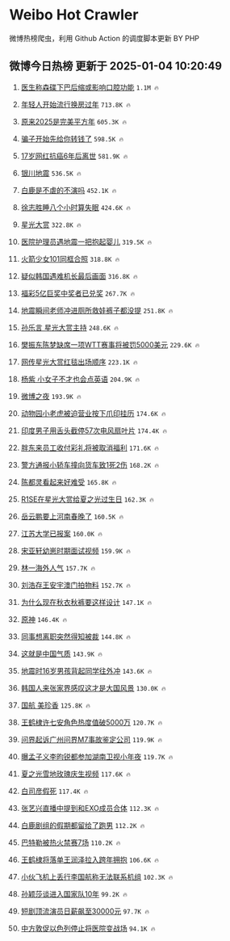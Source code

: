 # Weibo Hot Crawler 



微博热榜爬虫，利用 Github Action 的调度脚本更新 BY PHP 


## 微博今日热榜 更新于 2025-01-04 10:20:49 
1. [医生称森碟下巴后缩或影响口腔功能](https://s.weibo.com/weibo?q=%23%E5%8C%BB%E7%94%9F%E7%A7%B0%E6%A3%AE%E7%A2%9F%E4%B8%8B%E5%B7%B4%E5%90%8E%E7%BC%A9%E6%88%96%E5%BD%B1%E5%93%8D%E5%8F%A3%E8%85%94%E5%8A%9F%E8%83%BD%23&t=31&band_rank=1&Refer=top) `1.1M 🔥` 

1. [年轻人开始流行换房过年](https://s.weibo.com/weibo?q=%23%E5%B9%B4%E8%BD%BB%E4%BA%BA%E5%BC%80%E5%A7%8B%E6%B5%81%E8%A1%8C%E6%8D%A2%E6%88%BF%E8%BF%87%E5%B9%B4%23&t=31&band_rank=2&Refer=top) `713.8K 🔥` 

1. [原来2025是完美平方年](https://s.weibo.com/weibo?q=%23%E5%8E%9F%E6%9D%A52025%E6%98%AF%E5%AE%8C%E7%BE%8E%E5%B9%B3%E6%96%B9%E5%B9%B4%23&t=31&band_rank=3&Refer=top) `605.3K 🔥` 

1. [骗子开始先给你转钱了](https://s.weibo.com/weibo?q=%23%E9%AA%97%E5%AD%90%E5%BC%80%E5%A7%8B%E5%85%88%E7%BB%99%E4%BD%A0%E8%BD%AC%E9%92%B1%E4%BA%86%23&t=31&band_rank=4&Refer=top) `598.5K 🔥` 

1. [17岁网红抗癌6年后离世](https://s.weibo.com/weibo?q=%2317%E5%B2%81%E7%BD%91%E7%BA%A2%E6%8A%97%E7%99%8C6%E5%B9%B4%E5%90%8E%E7%A6%BB%E4%B8%96%23&t=31&band_rank=5&Refer=top) `581.9K 🔥` 

1. [银川地震](https://s.weibo.com/weibo?q=%E9%93%B6%E5%B7%9D%E5%9C%B0%E9%9C%87&t=31&band_rank=6&Refer=top) `536.5K 🔥` 

1. [白鹿是不虐的不演吗](https://s.weibo.com/weibo?q=%23%E7%99%BD%E9%B9%BF%E6%98%AF%E4%B8%8D%E8%99%90%E7%9A%84%E4%B8%8D%E6%BC%94%E5%90%97%23&t=31&band_rank=7&Refer=top) `452.1K 🔥` 

1. [徐志胜睡八个小时算失眠](https://s.weibo.com/weibo?q=%E5%BE%90%E5%BF%97%E8%83%9C%E7%9D%A1%E5%85%AB%E4%B8%AA%E5%B0%8F%E6%97%B6%E7%AE%97%E5%A4%B1%E7%9C%A0&t=31&band_rank=8&Refer=top) `424.6K 🔥` 

1. [星光大赏](https://s.weibo.com/weibo?q=%E6%98%9F%E5%85%89%E5%A4%A7%E8%B5%8F&t=31&band_rank=9&Refer=top) `322.8K 🔥` 

1. [医院护理员遇地震一把抱起婴儿](https://s.weibo.com/weibo?q=%23%E5%8C%BB%E9%99%A2%E6%8A%A4%E7%90%86%E5%91%98%E9%81%87%E5%9C%B0%E9%9C%87%E4%B8%80%E6%8A%8A%E6%8A%B1%E8%B5%B7%E5%A9%B4%E5%84%BF%23&t=31&band_rank=10&Refer=top) `319.5K 🔥` 

1. [火箭少女101同框合照](https://s.weibo.com/weibo?q=%23%E7%81%AB%E7%AE%AD%E5%B0%91%E5%A5%B3101%E5%90%8C%E6%A1%86%E5%90%88%E7%85%A7%23&t=31&band_rank=11&Refer=top) `318.8K 🔥` 

1. [疑似韩国遇难机长最后画面](https://s.weibo.com/weibo?q=%23%E7%96%91%E4%BC%BC%E9%9F%A9%E5%9B%BD%E9%81%87%E9%9A%BE%E6%9C%BA%E9%95%BF%E6%9C%80%E5%90%8E%E7%94%BB%E9%9D%A2%23&t=31&band_rank=12&Refer=top) `316.8K 🔥` 

1. [福彩5亿巨奖中奖者已兑奖](https://s.weibo.com/weibo?q=%23%E7%A6%8F%E5%BD%A95%E4%BA%BF%E5%B7%A8%E5%A5%96%E4%B8%AD%E5%A5%96%E8%80%85%E5%B7%B2%E5%85%91%E5%A5%96%23&t=31&band_rank=13&Refer=top) `267.7K 🔥` 

1. [地震瞬间老师冲进厕所救娃裤子都没提](https://s.weibo.com/weibo?q=%23%E5%9C%B0%E9%9C%87%E7%9E%AC%E9%97%B4%E8%80%81%E5%B8%88%E5%86%B2%E8%BF%9B%E5%8E%95%E6%89%80%E6%95%91%E5%A8%83%E8%A3%A4%E5%AD%90%E9%83%BD%E6%B2%A1%E6%8F%90%23&t=31&band_rank=14&Refer=top) `251.8K 🔥` 

1. [孙乐言 星光大赏主持](https://s.weibo.com/weibo?q=%E5%AD%99%E4%B9%90%E8%A8%80%20%E6%98%9F%E5%85%89%E5%A4%A7%E8%B5%8F%E4%B8%BB%E6%8C%81&t=31&band_rank=15&Refer=top) `248.6K 🔥` 

1. [樊振东陈梦缺席一项WTT赛事将被罚5000美元](https://s.weibo.com/weibo?q=%23%E6%A8%8A%E6%8C%AF%E4%B8%9C%E9%99%88%E6%A2%A6%E7%BC%BA%E5%B8%AD%E4%B8%80%E9%A1%B9WTT%E8%B5%9B%E4%BA%8B%E5%B0%86%E8%A2%AB%E7%BD%9A5000%E7%BE%8E%E5%85%83%23&t=31&band_rank=16&Refer=top) `229.6K 🔥` 

1. [网传星光大赏红毯出场顺序](https://s.weibo.com/weibo?q=%E7%BD%91%E4%BC%A0%E6%98%9F%E5%85%89%E5%A4%A7%E8%B5%8F%E7%BA%A2%E6%AF%AF%E5%87%BA%E5%9C%BA%E9%A1%BA%E5%BA%8F&t=31&band_rank=17&Refer=top) `223.1K 🔥` 

1. [杨紫 小女子不才也会点英语](https://s.weibo.com/weibo?q=%E6%9D%A8%E7%B4%AB%20%E5%B0%8F%E5%A5%B3%E5%AD%90%E4%B8%8D%E6%89%8D%E4%B9%9F%E4%BC%9A%E7%82%B9%E8%8B%B1%E8%AF%AD&t=31&band_rank=18&Refer=top) `204.9K 🔥` 

1. [微博之夜](https://s.weibo.com/weibo?q=%E5%BE%AE%E5%8D%9A%E4%B9%8B%E5%A4%9C&t=31&band_rank=19&Refer=top) `193.9K 🔥` 

1. [动物园小老虎被迫营业按下爪印挂历](https://s.weibo.com/weibo?q=%23%E5%8A%A8%E7%89%A9%E5%9B%AD%E5%B0%8F%E8%80%81%E8%99%8E%E8%A2%AB%E8%BF%AB%E8%90%A5%E4%B8%9A%E6%8C%89%E4%B8%8B%E7%88%AA%E5%8D%B0%E6%8C%82%E5%8E%86%23&t=31&band_rank=20&Refer=top) `174.6K 🔥` 

1. [印度男子用舌头截停57次电风扇叶片](https://s.weibo.com/weibo?q=%23%E5%8D%B0%E5%BA%A6%E7%94%B7%E5%AD%90%E7%94%A8%E8%88%8C%E5%A4%B4%E6%88%AA%E5%81%9C57%E6%AC%A1%E7%94%B5%E9%A3%8E%E6%89%87%E5%8F%B6%E7%89%87%23&t=31&band_rank=21&Refer=top) `174.4K 🔥` 

1. [胖东来员工收付彩礼将被取消福利](https://s.weibo.com/weibo?q=%23%E8%83%96%E4%B8%9C%E6%9D%A5%E5%91%98%E5%B7%A5%E6%94%B6%E4%BB%98%E5%BD%A9%E7%A4%BC%E5%B0%86%E8%A2%AB%E5%8F%96%E6%B6%88%E7%A6%8F%E5%88%A9%23&t=31&band_rank=22&Refer=top) `171.6K 🔥` 

1. [警方通报小轿车撞向货车致1死2伤](https://s.weibo.com/weibo?q=%23%E8%AD%A6%E6%96%B9%E9%80%9A%E6%8A%A5%E5%B0%8F%E8%BD%BF%E8%BD%A6%E6%92%9E%E5%90%91%E8%B4%A7%E8%BD%A6%E8%87%B41%E6%AD%BB2%E4%BC%A4%23&t=31&band_rank=23&Refer=top) `168.2K 🔥` 

1. [陈都灵看起来好难受](https://s.weibo.com/weibo?q=%23%E9%99%88%E9%83%BD%E7%81%B5%E7%9C%8B%E8%B5%B7%E6%9D%A5%E5%A5%BD%E9%9A%BE%E5%8F%97%23&t=31&band_rank=24&Refer=top) `165.8K 🔥` 

1. [R1SE在星光大赏给夏之光过生日](https://s.weibo.com/weibo?q=%23R1SE%E5%9C%A8%E6%98%9F%E5%85%89%E5%A4%A7%E8%B5%8F%E7%BB%99%E5%A4%8F%E4%B9%8B%E5%85%89%E8%BF%87%E7%94%9F%E6%97%A5%23&t=31&band_rank=25&Refer=top) `162.3K 🔥` 

1. [岳云鹏要上河南春晚了](https://s.weibo.com/weibo?q=%E5%B2%B3%E4%BA%91%E9%B9%8F%E8%A6%81%E4%B8%8A%E6%B2%B3%E5%8D%97%E6%98%A5%E6%99%9A%E4%BA%86&t=31&band_rank=26&Refer=top) `160.5K 🔥` 

1. [江苏大学已报案](https://s.weibo.com/weibo?q=%23%E6%B1%9F%E8%8B%8F%E5%A4%A7%E5%AD%A6%E5%B7%B2%E6%8A%A5%E6%A1%88%23&t=31&band_rank=27&Refer=top) `160.0K 🔥` 

1. [宋亚轩幼崽时期面试视频](https://s.weibo.com/weibo?q=%E5%AE%8B%E4%BA%9A%E8%BD%A9%E5%B9%BC%E5%B4%BD%E6%97%B6%E6%9C%9F%E9%9D%A2%E8%AF%95%E8%A7%86%E9%A2%91&t=31&band_rank=28&Refer=top) `159.9K 🔥` 

1. [林一海外人气](https://s.weibo.com/weibo?q=%E6%9E%97%E4%B8%80%E6%B5%B7%E5%A4%96%E4%BA%BA%E6%B0%94&t=31&band_rank=29&Refer=top) `157.7K 🔥` 

1. [刘浩存王安宇澳门拍物料](https://s.weibo.com/weibo?q=%23%E5%88%98%E6%B5%A9%E5%AD%98%E7%8E%8B%E5%AE%89%E5%AE%87%E6%BE%B3%E9%97%A8%E6%8B%8D%E7%89%A9%E6%96%99%23&t=31&band_rank=30&Refer=top) `152.7K 🔥` 

1. [为什么现在秋衣秋裤要这样设计](https://s.weibo.com/weibo?q=%23%E4%B8%BA%E4%BB%80%E4%B9%88%E7%8E%B0%E5%9C%A8%E7%A7%8B%E8%A1%A3%E7%A7%8B%E8%A3%A4%E8%A6%81%E8%BF%99%E6%A0%B7%E8%AE%BE%E8%AE%A1%23&t=31&band_rank=31&Refer=top) `147.1K 🔥` 

1. [原神](https://s.weibo.com/weibo?q=%23%E5%8E%9F%E7%A5%9E%23&t=31&band_rank=32&Refer=top) `146.4K 🔥` 

1. [同事想离职突然得知被裁](https://s.weibo.com/weibo?q=%E5%90%8C%E4%BA%8B%E6%83%B3%E7%A6%BB%E8%81%8C%E7%AA%81%E7%84%B6%E5%BE%97%E7%9F%A5%E8%A2%AB%E8%A3%81&t=31&band_rank=33&Refer=top) `144.8K 🔥` 

1. [这就是中国气质](https://s.weibo.com/weibo?q=%23%E8%BF%99%E5%B0%B1%E6%98%AF%E4%B8%AD%E5%9B%BD%E6%B0%94%E8%B4%A8%23&t=31&band_rank=34&Refer=top) `143.9K 🔥` 

1. [地震时16岁男孩背起同学往外冲](https://s.weibo.com/weibo?q=%23%E5%9C%B0%E9%9C%87%E6%97%B616%E5%B2%81%E7%94%B7%E5%AD%A9%E8%83%8C%E8%B5%B7%E5%90%8C%E5%AD%A6%E5%BE%80%E5%A4%96%E5%86%B2%23&t=31&band_rank=35&Refer=top) `143.6K 🔥` 

1. [韩国人来张家界感叹这才是大国风景](https://s.weibo.com/weibo?q=%23%E9%9F%A9%E5%9B%BD%E4%BA%BA%E6%9D%A5%E5%BC%A0%E5%AE%B6%E7%95%8C%E6%84%9F%E5%8F%B9%E8%BF%99%E6%89%8D%E6%98%AF%E5%A4%A7%E5%9B%BD%E9%A3%8E%E6%99%AF%23&t=31&band_rank=36&Refer=top) `130.0K 🔥` 

1. [国航 美珍香](https://s.weibo.com/weibo?q=%E5%9B%BD%E8%88%AA%20%E7%BE%8E%E7%8F%8D%E9%A6%99&t=31&band_rank=37&Refer=top) `125.8K 🔥` 

1. [王鹤棣许七安角色热度值破5000万](https://s.weibo.com/weibo?q=%23%E7%8E%8B%E9%B9%A4%E6%A3%A3%E8%AE%B8%E4%B8%83%E5%AE%89%E8%A7%92%E8%89%B2%E7%83%AD%E5%BA%A6%E5%80%BC%E7%A0%B45000%E4%B8%87%23&t=31&band_rank=38&Refer=top) `120.7K 🔥` 

1. [问界起诉广州问界M7事故鉴定公司](https://s.weibo.com/weibo?q=%23%E9%97%AE%E7%95%8C%E8%B5%B7%E8%AF%89%E5%B9%BF%E5%B7%9E%E9%97%AE%E7%95%8CM7%E4%BA%8B%E6%95%85%E9%89%B4%E5%AE%9A%E5%85%AC%E5%8F%B8%23&t=31&band_rank=39&Refer=top) `119.9K 🔥` 

1. [曝孟子义李昀锐都参加湖南卫视小年夜](https://s.weibo.com/weibo?q=%23%E6%9B%9D%E5%AD%9F%E5%AD%90%E4%B9%89%E6%9D%8E%E6%98%80%E9%94%90%E9%83%BD%E5%8F%82%E5%8A%A0%E6%B9%96%E5%8D%97%E5%8D%AB%E8%A7%86%E5%B0%8F%E5%B9%B4%E5%A4%9C%23&t=31&band_rank=40&Refer=top) `119.7K 🔥` 

1. [夏之光雪地玫瑰庆生视频](https://s.weibo.com/weibo?q=%23%E5%A4%8F%E4%B9%8B%E5%85%89%E9%9B%AA%E5%9C%B0%E7%8E%AB%E7%91%B0%E5%BA%86%E7%94%9F%E8%A7%86%E9%A2%91%23&t=31&band_rank=41&Refer=top) `117.6K 🔥` 

1. [白司彦假死](https://s.weibo.com/weibo?q=%E7%99%BD%E5%8F%B8%E5%BD%A6%E5%81%87%E6%AD%BB&t=31&band_rank=42&Refer=top) `117.4K 🔥` 

1. [张艺兴直播中提到和EXO成员合体](https://s.weibo.com/weibo?q=%23%E5%BC%A0%E8%89%BA%E5%85%B4%E7%9B%B4%E6%92%AD%E4%B8%AD%E6%8F%90%E5%88%B0%E5%92%8CEXO%E6%88%90%E5%91%98%E5%90%88%E4%BD%93%23&t=31&band_rank=43&Refer=top) `112.3K 🔥` 

1. [白鹿剧组的假期都留给了跑男](https://s.weibo.com/weibo?q=%E7%99%BD%E9%B9%BF%E5%89%A7%E7%BB%84%E7%9A%84%E5%81%87%E6%9C%9F%E9%83%BD%E7%95%99%E7%BB%99%E4%BA%86%E8%B7%91%E7%94%B7&t=31&band_rank=44&Refer=top) `112.2K 🔥` 

1. [巴特勒被热火禁赛7场](https://s.weibo.com/weibo?q=%23%E5%B7%B4%E7%89%B9%E5%8B%92%E8%A2%AB%E7%83%AD%E7%81%AB%E7%A6%81%E8%B5%9B7%E5%9C%BA%23&t=31&band_rank=45&Refer=top) `110.2K 🔥` 

1. [王鹤棣将落单王润泽拉入跨年拥抱](https://s.weibo.com/weibo?q=%E7%8E%8B%E9%B9%A4%E6%A3%A3%E5%B0%86%E8%90%BD%E5%8D%95%E7%8E%8B%E6%B6%A6%E6%B3%BD%E6%8B%89%E5%85%A5%E8%B7%A8%E5%B9%B4%E6%8B%A5%E6%8A%B1&t=31&band_rank=46&Refer=top) `106.6K 🔥` 

1. [小伙飞机上丢行李国航称无法联系机组](https://s.weibo.com/weibo?q=%23%E5%B0%8F%E4%BC%99%E9%A3%9E%E6%9C%BA%E4%B8%8A%E4%B8%A2%E8%A1%8C%E6%9D%8E%E5%9B%BD%E8%88%AA%E7%A7%B0%E6%97%A0%E6%B3%95%E8%81%94%E7%B3%BB%E6%9C%BA%E7%BB%84%23&t=31&band_rank=47&Refer=top) `102.3K 🔥` 

1. [孙颖莎谈进入国家队10年](https://s.weibo.com/weibo?q=%23%E5%AD%99%E9%A2%96%E8%8E%8E%E8%B0%88%E8%BF%9B%E5%85%A5%E5%9B%BD%E5%AE%B6%E9%98%9F10%E5%B9%B4%23&t=31&band_rank=48&Refer=top) `99.2K 🔥` 

1. [短剧顶流演员日薪飙至30000元](https://s.weibo.com/weibo?q=%23%E7%9F%AD%E5%89%A7%E9%A1%B6%E6%B5%81%E6%BC%94%E5%91%98%E6%97%A5%E8%96%AA%E9%A3%99%E8%87%B330000%E5%85%83%23&t=31&band_rank=49&Refer=top) `97.7K 🔥` 

1. [中方敦促以色列停止将医院变战场](https://s.weibo.com/weibo?q=%23%E4%B8%AD%E6%96%B9%E6%95%A6%E4%BF%83%E4%BB%A5%E8%89%B2%E5%88%97%E5%81%9C%E6%AD%A2%E5%B0%86%E5%8C%BB%E9%99%A2%E5%8F%98%E6%88%98%E5%9C%BA%23&t=31&band_rank=50&Refer=top) `94.1K 🔥` 

